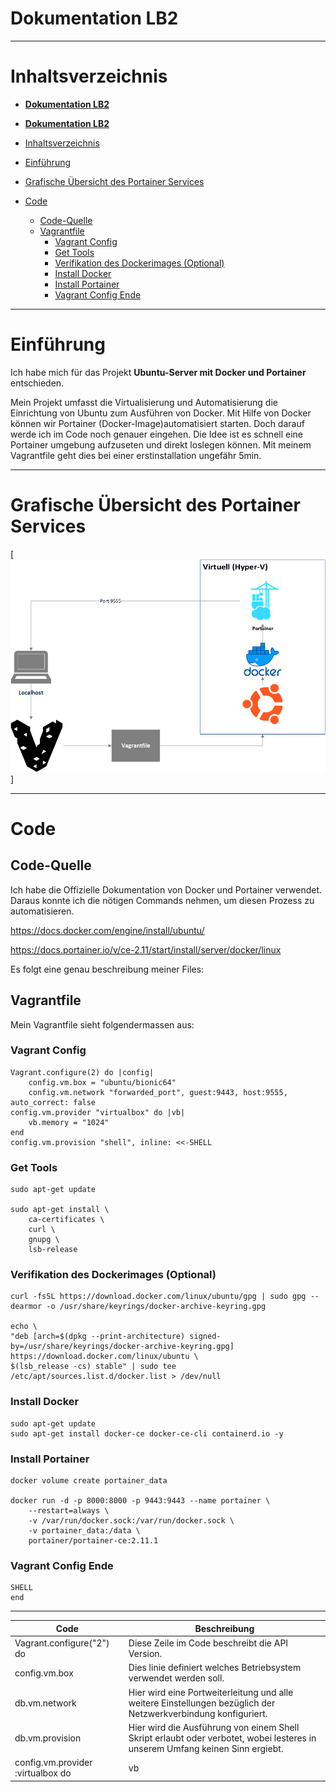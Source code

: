 # **Dokumentation LB2**

---

# Inhaltsverzeichnis

- [**Dokumentation LB2**](#dokumentation-lb2)
  

- [**Dokumentation LB2**](#dokumentation-lb2)
- [Inhaltsverzeichnis](#inhaltsverzeichnis)
- [Einführung](#einführung)
- [Grafische Übersicht des Portainer Services](#grafische-übersicht-des-portainer-services)
- [Code](#code)
	- [Code-Quelle](#code-quelle)
	- [Vagrantfile](#vagrantfile)
		- [Vagrant Config](#vagrant-config)
		- [Get Tools](#get-tools)
		- [Verifikation des Dockerimages (Optional)](#verifikation-des-dockerimages-optional)
		- [Install Docker](#install-docker)
		- [Install Portainer](#install-portainer)
		- [Vagrant Config Ende](#vagrant-config-ende)

---

# Einführung

Ich habe mich für das Projekt **Ubuntu-Server mit Docker und Portainer** entschieden.

Mein Projekt umfasst die Virtualisierung und Automatisierung die Einrichtung von Ubuntu zum 
Ausführen von Docker. Mit Hilfe von Docker können wir Portainer (Docker-Image)automatisiert starten. Doch darauf werde ich im Code noch genauer eingehen. 
Die Idee ist es schnell eine Portainer umgebung aufzuseten und direkt loslegen können. Mit meinem Vagrantfile geht dies bei einer erstinstallation ungefähr 5min. 

---
<a name="grafische"></a>
# Grafische Übersicht des Portainer Services

[![Test](https://github.com/Samtheboogieman/M300-Portainer/blob/master/LB2/images/vagrant.png)]

---

# Code

## Code-Quelle

Ich habe die Offizielle Dokumentation von Docker und Portainer verwendet. Daraus konnte ich die nötigen Commands nehmen, um diesen Prozess zu automatisieren.

https://docs.docker.com/engine/install/ubuntu/ 

https://docs.portainer.io/v/ce-2.11/start/install/server/docker/linux

Es folgt eine genau beschreibung meiner Files:

## Vagrantfile


Mein Vagrantfile sieht folgendermassen aus:

### Vagrant Config

	Vagrant.configure(2) do |config|
		config.vm.box = "ubuntu/bionic64"
		config.vm.network "forwarded_port", guest:9443, host:9555, auto_correct: false  
	config.vm.provider "virtualbox" do |vb|
		vb.memory = "1024"
	end
	config.vm.provision "shell", inline: <<-SHELL

### Get Tools

	sudo apt-get update

	sudo apt-get install \
		ca-certificates \
		curl \
		gnupg \
		lsb-release
### Verifikation des Dockerimages (Optional)
	curl -fsSL https://download.docker.com/linux/ubuntu/gpg | sudo gpg --dearmor -o /usr/share/keyrings/docker-archive-keyring.gpg

	echo \
	"deb [arch=$(dpkg --print-architecture) signed-by=/usr/share/keyrings/docker-archive-keyring.gpg] https://download.docker.com/linux/ubuntu \
	$(lsb_release -cs) stable" | sudo tee /etc/apt/sources.list.d/docker.list > /dev/null

### Install Docker

	sudo apt-get update
	sudo apt-get install docker-ce docker-ce-cli containerd.io -y

### Install Portainer

	docker volume create portainer_data

	docker run -d -p 8000:8000 -p 9443:9443 --name portainer \
		--restart=always \
		-v /var/run/docker.sock:/var/run/docker.sock \
		-v portainer_data:/data \
		portainer/portainer-ce:2.11.1
### Vagrant Config Ende	
	SHELL
	end


---


| Code| Beschreibung|
| --------------| -----------------|
| Vagrant.configure("2") do  | Diese Zeile im Code beschreibt die API Version. |
| config.vm.box | Dies linie definiert welches Betriebsystem verwendet werden soll. |
| db.vm.network | Hier wird eine Portweiterleitung und alle weitere Einstellungen bezüglich der Netzwerkverbindung konfiguriert. |
| db.vm.provision | Hier wird die Ausführung von einem Shell Skript erlaubt oder verbotet, wobei lesteres in unserem Umfang keinen Sinn ergiebt. |
| config.vm.provider :virtualbox do |vb| | Hier entscheiden wir uns für einen Hypervisor der unser VM beherbergt. Zudem können wir noch Ressourcen zuteilen. |


